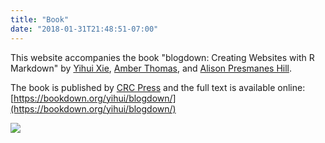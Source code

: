 ```yaml
---
title: "Book"
date: "2018-01-31T21:48:51-07:00"
---
```


This website accompanies the book "blogdown: Creating Websites with R Markdown" by [Yihui Xie](https://yihui.name/), [Amber Thomas](https://amber.rbind.io), and [Alison Presmanes Hill](https://alison.rbind.io).

The book is published by [CRC Press](https://www.crcpress.com/blogdown-Creating-Websites-with-R-Markdown/Xie-Hill-Thomas/p/book/9780815363729) and the full text is available online:
[https://bookdown.org/yihui/blogdown/](https://bookdown.org/yihui/blogdown/)

![](/images/cover.png)



